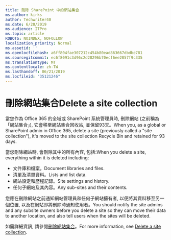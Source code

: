 ```yaml
---
title: 刪除 SharePoint 中的網站集合
ms.author: kirks
author: Techwriter40
ms.date: 6/20/2019
ms.audience: ITPro
ms.topic: article
ROBOTS: NOINDEX, NOFOLLOW
localization_priority: Normal
ms.assetid: ''
ms.openlocfilehash: a6ff804fae307212c454b80ead863667dbdbe781
ms.sourcegitcommit: ec6f8091c3d96c2d28296b70ecf6ee2857f9c335
ms.translationtype: MT
ms.contentlocale: zh-TW
ms.lasthandoff: 06/21/2019
ms.locfileid: "35121246"
---
```

# <a name="delete-a-site-collection"></a><span data-ttu-id="0c42f-102">刪除網站集合</span><span class="sxs-lookup"><span data-stu-id="0c42f-102">Delete a site collection</span></span>

<span data-ttu-id="0c42f-103">當您作為 Office 365 的全域或 SharePoint 系統管理員時, 刪除網站 (之前稱為「網站集合」), 它會移至網站集合回收站, 並保留93天。</span><span class="sxs-lookup"><span data-stu-id="0c42f-103">When you, as a global or SharePoint admin in Office 365, delete a site (previously called a "site collection"), it's moved to the site collection Recycle Bin and retained for 93 days.</span></span> 

<span data-ttu-id="0c42f-104">當您刪除網站時, 會刪除其中的所有內容, 包括:</span><span class="sxs-lookup"><span data-stu-id="0c42f-104">When you delete a site, everything within it is deleted including:</span></span>

- <span data-ttu-id="0c42f-105">文件庫和檔案。</span><span class="sxs-lookup"><span data-stu-id="0c42f-105">Document libraries and files.</span></span>
- <span data-ttu-id="0c42f-106">清單及清單資料。</span><span class="sxs-lookup"><span data-stu-id="0c42f-106">Lists and list data.</span></span>
- <span data-ttu-id="0c42f-107">網站設定和歷程記錄。</span><span class="sxs-lookup"><span data-stu-id="0c42f-107">Site settings and history.</span></span>
- <span data-ttu-id="0c42f-108">任何子網站及其內容。</span><span class="sxs-lookup"><span data-stu-id="0c42f-108">Any sub-sites and their contents.</span></span>

<span data-ttu-id="0c42f-109">您應在刪除網站之前通知網站管理員和任何子網站擁有者, 以便將其資料移至另一個位置, 以及在網站即將刪除時通知使用者。</span><span class="sxs-lookup"><span data-stu-id="0c42f-109">You should notify the site admins and any subsite owners before you delete a site so they can move their data to another location, and also tell users when the sites will be deleted.</span></span> 

<span data-ttu-id="0c42f-110">如需詳細資訊, 請參閱[刪除網站集合](https://docs.microsoft.com/en-us/sharepoint/delete-site-collection)。</span><span class="sxs-lookup"><span data-stu-id="0c42f-110">For more information, see [Delete a site collection](https://docs.microsoft.com/en-us/sharepoint/delete-site-collection).</span></span> 